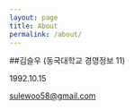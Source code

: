 ```yaml
---
layout: page
title: About
permalink: /about/
---
```


##김슬우
(동국대학교 경영정보 11)

1992.10.15

sulewoo58@gmail.com
